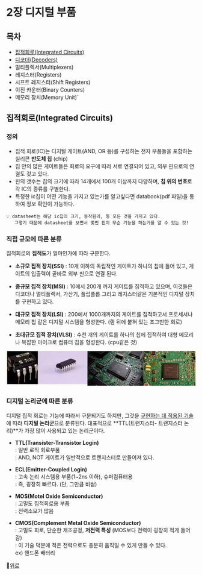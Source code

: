 # 2장 디지털 부품

## 목차
- [집적회로(Integrated Circuits)](#집적회로integrated-circuits)
- [디코더(Decoders)](#디코더decoders)
- 멀티플렉서(Multiplexers)
- 레지스터(Registers)
- 시프트 레지스터(Shift Registers)
- 이진 카운터(Binary Counters)
- 메모리 장치(Memory Unit)`

## 집적회로(Integrated Circuits)

### 정의
- 집적 회로(IC)는 디지털 게이트(AND, OR 등)를 구성하는 전자 부품들을 포함하는 실리콘 **반도체 칩** (chip) 
- 칩 안의 많은 게이트들은 회로의 요구에 따라 서로 연결되어 있고, 외부 핀으로의 연결도 갖고 있다.
- 핀의 갯수는 칩의 크기에 따라 14개에서 100개 이상까지 다양하며, **칩 위의 번호**로 각 IC의 종류를 구별한다.
- 특정한 ic칩이 어떤 기능을 가지고 있는가를 알고싶다면 databook(pdf 파일)을 통하여 정보 확인이 가능하다.

```
💡 datasheet는 해당 ic칩의 크기, 동작원리, 등 모든 것을 가지고 있다. 
   그렇기 때문에 datasheet를 보면서 몇번 핀이 무슨 기능을 하는가를 알 수 있는 것!
```

### 직접 규모에 따른 분류
집적회로의 **집적도**가 얼마인가에 따라 구분한다.

- **소규모 집적 장치(SSI)** : 10개 이하의 독립적인 게이트가 하나의 칩에 들어 있고, 게이트의 입출력이 곧바로 외부 핀으로 연결 된다.

- **중규모 집적 장치(MSI)** : 10에서 200개 까지 게이트를 집적하고 있으며, 이것들은 디코더나 멀티플랙서, 가산기, 플립플롭 그리고 레지스터같은 기본적인 디지털 장치를 구현하고 있다.

- **대규모 집적 장치(LSI)** : 200에서 1000개까지의 게이트를 집적하고서 프로세서나 메모리 칩 같은 디지털 시스템을 형성한다. (램 뒤에 붙혀 있는 조그만한 회로)

- **초대규모 집적 장치(VLSI)** : 수천 개의 게이트를 하나의 칩에 집적하여 대형 메모리나 복잡한 마이크로 컴퓨터 칩을 형성한다. (cpu같은 것)

![집적회로](img/집적회로.JPG)

### 디지털 논리군에 따른 분류
디지털 집적 회로는 기능에 따라서 구분되기도 하지만, 그것을 <u>구현하는 데 적용된 기술</u>에 따라 **디지털 논리군**으로 분류된다. 대표적으로 **TTL(트랜지스터- 트랜지스터 논리)**가 가장 많이 사용되고 있는 논리군이다.

- **TTL(Transister-Transistor Login)**<br/>
: 일반 로직 회로부품<br/>
: AND, NOT 게이트가 일반적으로 트랜지스터로 만들어져 있다.

- **ECL(Emitter-Coupled Login)**<br/>
: 고속 논리 시스템용 부품(1~2ns 이하), 슈퍼컴퓨터용<br/>
: 즉, 굉장히 빠르다. (단, 그만큼 비쌈)

- **MOS(Motel Oxide Semiconductor)**<br/>
: 고밀도 집적회로용 부품<br/>
: 전력소모가 많음

- **CMOS(Complement Metal Oxide Semiconductor)**<br/>
: 고밀도 회로, 단순한 제조공정, **저전력 특성** (MOS보다 전력이 굉장히 적게 들어감)<br/>
: 이 기술 덕분에 적은 전력으로도 충분히 움직일 수 있게 만들 수 있다.<br/>
 ex) 핸드폰 배터리

🔼[위로](#목차)
